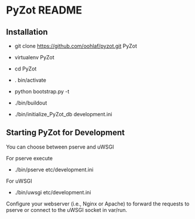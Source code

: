 PyZot README
============

Installation
------------

- git clone https://github.com/oohlaf/pyzot.git PyZot

- virtualenv PyZot

- cd PyZot

- . bin/activate

- python bootstrap.py -t

- ./bin/buildout

- ./bin/initialize_PyZot_db development.ini

Starting PyZot for Development
------------------------------

You can choose between pserve and uWSGI

For pserve execute

- ./bin/pserve etc/development.ini

For uWSGI

- ./bin/uwsgi etc/development.ini

Configure your webserver (i.e., Nginx or Apache) to forward the requests to
pserve or connect to the uWSGI socket in var/run.

